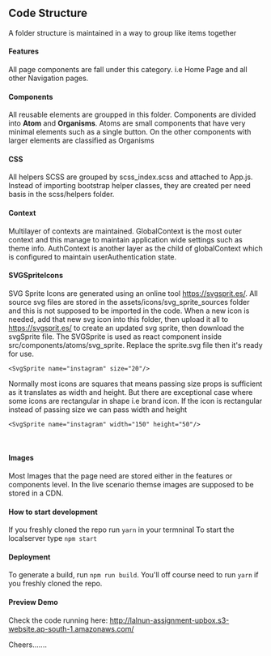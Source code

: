 ## Code Structure

A folder structure is maintained in a way to group like items together
<br>

#### Features
All page components are fall under this category. i.e Home Page and all other Navigation pages.
<br>

#### Components
All reusable elements are groupped in this folder. Components are divided into <b>Atom</b> and <b>Organisms</b>. Atoms are small components that have very minimal elements such as a single button. On the other components with larger elements are classified as Organisms
<br>

#### CSS
All helpers SCSS are grouped by scss_index.scss and attached to App.js. Instead of importing bootstrap helper classes, they are created per need basis in the scss/helpers folder.
<br>

#### Context
Multilayer of contexts are maintained. GlobalContext is the most outer context and this manage to maintain application wide settings such as theme info.
AuthContext is another layer as the child of globalContext which is configured to maintain userAuthentication state. 
<br>

#### SVGSpriteIcons
SVG Sprite Icons are generated using an online tool https://svgsprit.es/. All source svg files are stored in the assets/icons/svg_sprite_sources folder and this is not supposed to be imported in the code. When a new icon is needed, add that new svg icon into this folder, then upload it all to https://svgsprit.es/ to create an updated svg sprite, then download the svgSprite file. The SVGSprite is used as react component inside src/components/atoms/svg_sprite. Replace the sprite.svg file then it's ready for use.
```
<SvgSprite name="instagram" size="20"/>
```
Normally most icons are squares that means passing size props is sufficient as it translates as width and height.
But there are exceptional case where some icons are rectangular in shape i.e brand icon. If the icon is rectangular instead of passing size we can pass width and height
```
<SvgSprite name="instagram" width="150" height="50"/>
```
<br>

#### Images
Most Images that the page need are stored either in the features or components level. In the live scenario themse images are supposed to be stored in a CDN. 
<br>

#### How to start development
If you freshly cloned the repo run ```yarn``` in your termninal
To start the localserver type ```npm start```
<br>

#### Deployment
To generate a build, run ```npm run build```. You'll off course need to run ```yarn``` if you freshly cloned the repo.


#### Preview Demo
Check the code running here:
http://lalnun-assignment-upbox.s3-website.ap-south-1.amazonaws.com/


Cheers.......